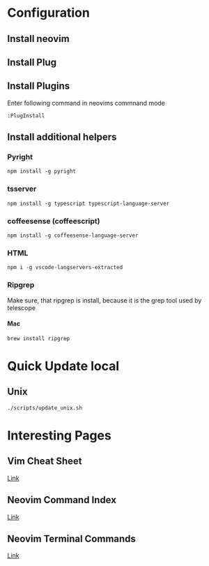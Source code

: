 # Configuration
## Install neovim
## Install Plug
## Install Plugins
Enter following command in neovims commnand mode
```
:PlugInstall
```
## Install additional helpers
### Pyright
```
npm install -g pyright
```
### tsserver
```
npm install -g typescript typescript-language-server
```
### coffeesense (coffeescript)
```
npm install -g coffeesense-language-server
```
### HTML
```
npm i -g vscode-langservers-extracted
```
### Ripgrep
Make sure, that ripgrep is install, because it is the grep tool used by telescope
#### Mac
```
brew install ripgrep
```
# Quick Update local
## Unix
```
./scripts/update_unix.sh
```
# Interesting Pages
## Vim Cheat Sheet
[Link](https://vim.rtorr.com/)
## Neovim Command Index
[Link](https://neovim.io/doc/user/vimindex.html)
## Neovim Terminal Commands
[Link](https://neovim.io/doc/user/nvim_terminal_emulator.html)
